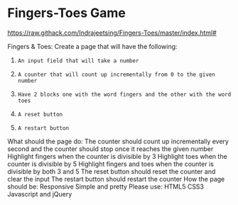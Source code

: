 # Fingers-Toes Game
https://raw.githack.com/Indrajeetsing/Fingers-Toes/master/index.html#

Fingers & Toes:
 Create a page that will have the following:
1.     An input field that will take a number
2.     A counter that will count up incrementally from 0 to the given number
3.     Have 2 blocks one with the word fingers and the other with the word toes
4.     A reset button
5.     A restart button
 What should the page do:
The counter should count up incrementally every second and the counter should stop once it reaches the given number
Highlight fingers when the counter is divisible by 3
Highlight toes when the counter is divisible by 5
Highlight fingers and toes when the counter is divisible by both 3 and 5
The reset button should reset the counter and clear the input
The restart button should restart the counter
 How the page should be:
Responsive
Simple and pretty
 Please use:
HTML5
CSS3
Javascript and jQuery

